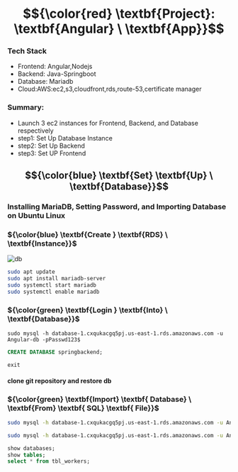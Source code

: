 # $${\color{red} \textbf{Project}: \textbf{Angular}  \ \textbf{App}}$$

### Tech Stack
- Frontend: Angular,Nodejs
- Backend: Java-Springboot
- Database: Mariadb
- Cloud:AWS:ec2,s3,cloudfront,rds,route-53,certificate manager
### Summary:
- Launch 3 ec2 instances for Frontend, Backend, and Database respectively
- step1: Set Up Database Instance
- step2: Set Up Backend
- step3: Set UP Frontend
  
## $${\color{blue} \textbf{Set} \textbf{Up}  \ \textbf{Database}}$$

### Installing MariaDB, Setting Password, and Importing Database on Ubuntu Linux


###  ${\color{blue} \textbf{Create } \textbf{RDS}  \ \textbf{Instance}}$

![db](https://github.com/abhipraydhoble/Project-Angular-App/assets/122669982/8d992b33-4a08-4a68-95ab-1021c1111791)


```bash
sudo apt update
sudo apt install mariadb-server
sudo systemctl start mariadb
sudo systemctl enable mariadb


```
### ${\color{green} \textbf{Login } \textbf{Into}  \ \textbf{Database}}$
````
sudo mysql -h database-1.cxqukacgq5pj.us-east-1.rds.amazonaws.com -u Angular-db -pPasswd123$
````
```sql
CREATE DATABASE springbackend;

```
````
exit
````
#### clone git repository and restore db 

### ${\color{green} \textbf{Import} \textbf{ Database}  \ \textbf{From} \textbf{ SQL} \textbf{ File}}$
```bash
sudo mysql -h database-1.cxqukacgq5pj.us-east-1.rds.amazonaws.com -u Angular-db -pPasswd123$ springbackend < springbackend.sql
```
```bash
sudo mysql -h database-1.cxqukacgq5pj.us-east-1.rds.amazonaws.com -u Angular-db -pPasswd123$
```
```sql
show databases;
show tables;
select * from tbl_workers;
```
